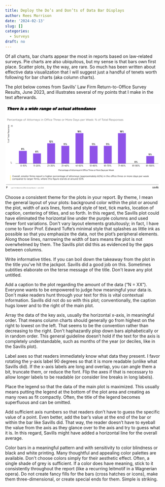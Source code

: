 ```yaml
---
title: Deploy the Do’s and Don’ts of Data Bar Displays
author: Rees Morrison
date: '2024-02-13'
slug: []
categories:
  - Surveys
draft: no
---
```


Of all charts, bar charts appear the most in reports based on law-related surveys.  Pie charts are also ubiquitous, but my sense is that bars own first place.  Scatter plots, by the way, are rare.  So much has been written about effective data visualization that I will suggest just a handful of tenets worth following for bar charts (aka column charts).  

The plot below comes from Savills’ Law Firm Return-to-Office Survey Results, June 2023, and illustrates several of my points that I make in the text afterwards.

<img src="../../../static/media/SavillsBarJune2023.png" width="668" />

<!-- ![bar chart](/media/SavillsBarJune2023.png) -->
<!-- "C:\Users\rees\Documents\R\Projects\LAWYER Hornbooks\5Surveys\SavSurvBlog\SurveyBlog\static\media\SavillsBarJune2023.png" -->

Choose a consistent theme for the plots in your report.  By theme, I mean the general layout of your plots: background color within the plot or around the plot, width of axis lines, fonts and style of text, tick marks, location of caption, centering of titles, and so forth.  In this regard, the Savills plot could have eliminated the horizontal line under the purple columns and used fewer font variations.  Don't vary layout elements gratuitously; in fact, I have come to favor Prof. Edward Tufte’s minimal style that splashes as little ink as possible so that you emphasize the data, not the plot’s peripheral elements.  Along those lines, narrowing the width of bars means the plot is not overwhelmed by them.  The Savills plot did this as evidenced by the gaps between columns.

Write informative titles. If you can boil down the takeaway from the plot in the title you've hit the jackpot. Savills did a good job on this.  Sometimes subtitles elaborate on the terse message of the title. Don't leave any plot untitled.

Add a caption to the plot regarding the amount of the data (“N = XX”). Everyone wants to be empowered to judge how meaningful your data is. Don't make readers hunt through your text for this is vital contextual information.  Savills did not do so with this plot; conventionally, the caption hugs lower and to the right of the main plot.

Array the data of the key axis, usually the horizontal x-axis, in meaningful order. That means column charts should generally go from highest on the right to lowest on the left.  That seems to be the convention rather than decreasing to the right.  Don't haphazardly plop down bars alphabetically or in random order.  This general guideline doesn’t hold if the text for the axis is completely understandable, such as months of the year (or deciles, like in the Savills plot).

Label axes so that readers immediately know what data they present.  I favor rotating the y-axis label 90 degrees so that it is more readable (unlike what Savills did).  If the x-axis labels are long and overlap, you can angle them a bit, truncate them, or reduce the font. Flip the axes if that is necessary to allow longer labels to be readable (or consider line breaks in long labels).  

Place the legend so that the data of the main plot is maximized. This usually means putting the legend at the bottom of the plot area and creating as many rows as fit compactly.  Often, the title of the legend becomes superfluous and can be omitted.

Add sufficient axis numbers so that readers don’t have to guess the specific value of a point.  Even better, add the bar’s value at the end of the bar or within the bar like Savills did.  That way, the reader doesn’t have to eyeball the value from the axis as they glance over to the axis and try to guess what it is.  In this regard, Savills might have added a horizontal line for the overall average.

Color bars in a meaningful pattern and with sensitivity to color blindness or black and white printing. Many thoughtful and appealing color palettes are available.  Don't choose colors simply for their aesthetic effect.  Often, a single shade of grey is sufficient.  If a color does have meaning, stick to it consistently throughout the report (like a recurring leitmotif in a Wagnerian opera). Do not create fancy fills for the bars (cross hatches or icons), make them three-dimensional, or create special ends for them.  Simple is striking.

<!-- End of post -->
